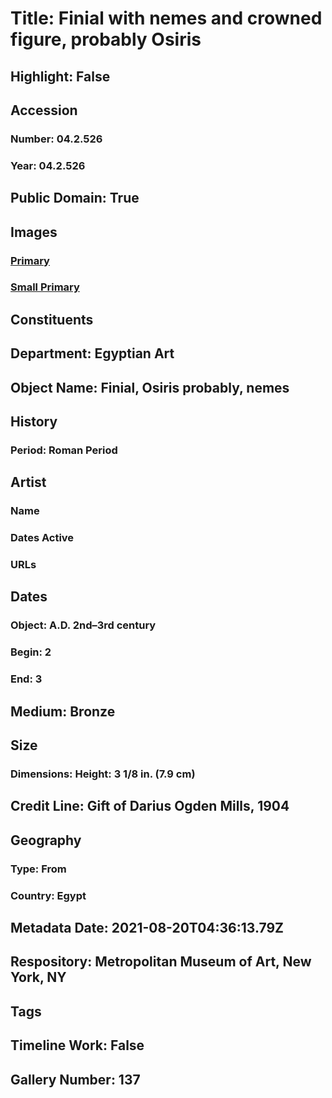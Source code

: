 # Title: Finial with nemes and crowned figure, probably Osiris
## Highlight: False
## Accession
### Number: 04.2.526
### Year: 04.2.526
## Public Domain: True
## Images
### [Primary](https://images.metmuseum.org/CRDImages/eg/original/vs04.2.526c.jpg)
### [Small Primary](https://images.metmuseum.org/CRDImages/eg/web-large/vs04.2.526c.jpg)
## Constituents
## Department: Egyptian Art
## Object Name: Finial, Osiris probably, nemes
## History
### Period: Roman Period
## Artist
### Name
### Dates Active
### URLs
## Dates
### Object: A.D. 2nd–3rd century
### Begin: 2
### End: 3
## Medium: Bronze
## Size
### Dimensions: Height: 3 1/8 in. (7.9 cm)
## Credit Line: Gift of Darius Ogden Mills, 1904
## Geography
### Type: From
### Country: Egypt
## Metadata Date: 2021-08-20T04:36:13.79Z
## Respository: Metropolitan Museum of Art, New York, NY
## Tags
## Timeline Work: False
## Gallery Number: 137